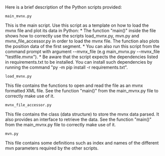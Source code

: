 Here is a brief description of the Python scripts provided:

`main_mvnx.py `

This is the main script. Use this script as a template on how to load the mvnx file and plot its data in Python: 
    * The function "main()" inside the file shows how to correctly use the scripts load_mvnx.py, mvn.py and mvnx_file_accessor.py in order to load the mvnx file. The function also plots the position data of the first segment.
    * You can also run this script from the command prompt with argument --mvnx_file (e.g main_mvnx.py --mvnx_file "testfile.mvnx").
    * Be aware that the script expects the dependencies listed in requirements.txt to be installed. You can install such dependencies by running the command "py -m pip install -r requirements.txt".

`load_mvnx.py`

This file contains the functions to open and read the file as an mvnx formatted XML file. See the function "main()" from the main_mvnx.py file to correctly make use of it.

`mvnx_file_accessor.py`

This file contains the class (data structure) to store the mvnx data parsed. It also provides an interface to retrieve the data. See the function "main()" from the main_mvnx.py file to correctly make use of it.

`mvn.py`

This file contains some definitions such as index and names of the different mvn parameters required by the other scripts.
